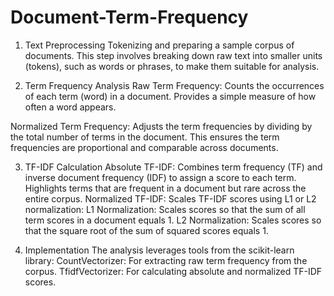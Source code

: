 # Document-Term-Frequency

1. Text Preprocessing
Tokenizing and preparing a sample corpus of documents.
This step involves breaking down raw text into smaller units (tokens), such as words or phrases, to make them suitable for analysis.

2. Term Frequency Analysis
Raw Term Frequency:
Counts the occurrences of each term (word) in a document.
Provides a simple measure of how often a word appears.

Normalized Term Frequency:
Adjusts the term frequencies by dividing by the total number of terms in the document.
This ensures the term frequencies are proportional and comparable across documents.

3. TF-IDF Calculation
Absolute TF-IDF:
Combines term frequency (TF) and inverse document frequency (IDF) to assign a score to each term.
Highlights terms that are frequent in a document but rare across the entire corpus.
Normalized TF-IDF:
Scales TF-IDF scores using L1 or L2 normalization:
L1 Normalization: Scales scores so that the sum of all term scores in a document equals 1.
L2 Normalization: Scales scores so that the square root of the sum of squared scores equals 1.

4. Implementation
The analysis leverages tools from the scikit-learn library:
CountVectorizer: For extracting raw term frequency from the corpus.
TfidfVectorizer: For calculating absolute and normalized TF-IDF scores.
